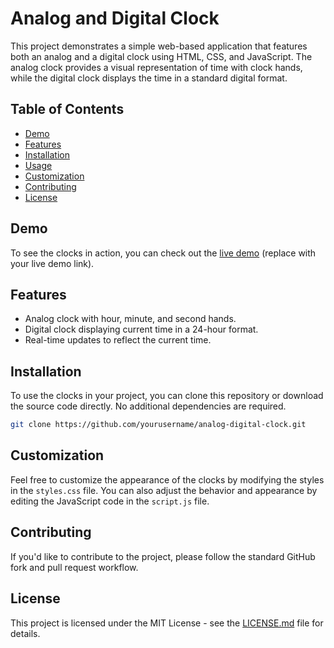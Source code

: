 # Analog and Digital Clock

This project demonstrates a simple web-based application that features both an analog and a digital clock using HTML, CSS, and JavaScript. The analog clock provides a visual representation of time with clock hands, while the digital clock displays the time in a standard digital format.

## Table of Contents
- [Demo](#demo)
- [Features](#features)
- [Installation](#installation)
- [Usage](#usage)
- [Customization](#customization)
- [Contributing](#contributing)
- [License](#license)

## Demo

To see the clocks in action, you can check out the [live demo](#) (replace with your live demo link).

## Features

- Analog clock with hour, minute, and second hands.
- Digital clock displaying current time in a 24-hour format.
- Real-time updates to reflect the current time.

## Installation

To use the clocks in your project, you can clone this repository or download the source code directly. No additional dependencies are required.

```bash
git clone https://github.com/yourusername/analog-digital-clock.git
```



## Customization

Feel free to customize the appearance of the clocks by modifying the styles in the `styles.css` file. You can also adjust the behavior and appearance by editing the JavaScript code in the `script.js` file.

## Contributing

If you'd like to contribute to the project, please follow the standard GitHub fork and pull request workflow.

## License

This project is licensed under the MIT License - see the [LICENSE.md](LICENSE.md) file for details.
